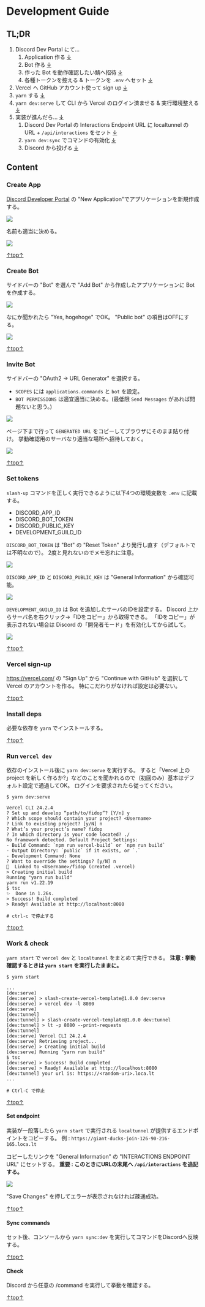 # Development Guide

## TL;DR

1. Discord Dev Portal にて...
    1. Application 作る [↓](#create-app)
    1. Bot 作る [↓](#create-bot)
    1. 作った Bot を動作確認したい鯖へ招待 [↓](#invite-app)
    1. 各種トークンを控える & トークンを `.env` へセット [↓](#set-tokens)
1. Vercel へ GitHub アカウント使って sign up [↓](#vercel-sign-up)
1. `yarn` する [↓](#install-deps)
1. `yarn dev:serve` して CLI から Vercel のログイン済ませる & 実行環境整える [↓](#run-vercel-dev)
1. 実装が進んだら... [↓](#work--check)
    1. Discord Dev Portal の Interactions Endpoint URL に localtunnel の URL + `/api/interactions` をセット [↓](#set-endpoint)
    1. `yarn dev:sync` でコマンドの有効化 [↓](#sync-commands)
    1. Discord から投げる [↓](#check)

## Content

### Create App

[Discord Developer Portal](https://discord.com/developers/applications) の "New Application"でアプリケーションを新規作成する。

![](img/1-1.png)

名前も適当に決める。

![](img/1-2.png)

[↑top↑](#tldr)

### Create Bot

サイドバーの "Bot" を選んで "Add Bot" から作成したアプリケーションに Bot を作成する。

![](img/2-1.png)

なにか聞かれたら "Yes, hogehoge" でOK。
"Public bot" の項目はOFFにする。

![](img/2-2.png)

[↑top↑](#tldr)

### Invite Bot

サイドバーの "OAuth2 → URL Generator" を選択する。

- `SCOPES` には `applications.commands` と `bot` を設定。
- `BOT PERMISSIONS` は適宜適当に決める。(最低限 `Send Messages` があれば問題ないと思う。)

![](img/3-1.png)

ページ下まで行って `GENERATED URL` をコピーしてブラウザにそのまま貼り付け。
挙動確認用のサーバなり適当な場所へ招待しておく。

![](img/3-2.png)

[↑top↑](#tldr)

### Set tokens

`slash-up` コマンドを正しく実行できるように以下4つの環境変数を `.env` に記載する。

- DISCORD_APP_ID
- DISCORD_BOT_TOKEN
- DISCORD_PUBLIC_KEY
- DEVELOPMENT_GUILD_ID

`DISCORD_BOT_TOKEN` は "Bot" の "Reset Token" より発行し直す（デフォルトでは不明なので）。
2度と見れないのでメモ忘れに注意。

![](img/4-1.png)

`DISCORD_APP_ID` と `DISCORD_PUBLIC_KEY` は "General Information" から確認可能。

![](img/4-2.png)

`DEVELOPMENT_GUILD_ID` は Bot を追加したサーバのIDを設定する。
Discord 上からサーバ名を右クリック→「IDをコピー」から取得できる。
「IDをコピー」が表示されない場合は Discord の「開発者モード」を有効化してから試して。

![](img/4-3.png)

[↑top↑](#tldr)

### Vercel sign-up

https://vercel.com/ の "Sign Up" から "Continue with GitHub" を選択して Vercel のアカウントを作る。
特にこだわりがなければ設定は必要ない。

[↑top↑](#tldr)

### Install deps

必要な依存を `yarn` でインストールする。

[↑top↑](#tldr)

### Run `vercel dev`

依存のインストール後に `yarn dev:serve` を実行する。
すると「Vercel 上の project を新しく作るか?」などのことを聞かれるので（初回のみ）基本はデフォルト設定で通過してOK。
ログインを要求されたら従ってください。

```
$ yarn dev:serve

Vercel CLI 24.2.4
? Set up and develop “path/to/fidop”? [Y/n] y
? Which scope should contain your project? <Username>
? Link to existing project? [y/N] n
? What’s your project’s name? fidop
? In which directory is your code located? ./
No framework detected. Default Project Settings:
- Build Command: `npm run vercel-build` or `npm run build`
- Output Directory: `public` if it exists, or `.`
- Development Command: None
? Want to override the settings? [y/N] n
🔗  Linked to <Username>/fidop (created .vercel)
> Creating initial build
Running "yarn run build"
yarn run v1.22.19
$ tsc
✨  Done in 1.26s.
> Success! Build completed
> Ready! Available at http://localhost:8080

# ctrl-c で停止する
```

[↑top↑](#tldr)

### Work & check

`yarn start` で `vercel dev` と `localtunnel` をまとめて実行できる。
**注意 : 挙動確認するときは `yarn start` を実行したままに。**

```
$ yarn start

...
[dev:serve]
[dev:serve] > slash-create-vercel-template@1.0.0 dev:serve
[dev:serve] > vercel dev -l 8080
[dev:serve]
[dev:tunnel]
[dev:tunnel] > slash-create-vercel-template@1.0.0 dev:tunnel
[dev:tunnel] > lt -p 8080 --print-requests
[dev:tunnel]
[dev:serve] Vercel CLI 24.2.4
[dev:serve] Retrieving project...
[dev:serve] > Creating initial build
[dev:serve] Running "yarn run build"
$ tsc
[dev:serve] > Success! Build completed
[dev:serve] > Ready! Available at http://localhost:8080
[dev:tunnel] your url is: https://<random-uri>.loca.lt
...

# Ctrl-C で停止
```

[↑top↑](#tldr)

#### Set endpoint

実装が一段落したら `yarn start` で実行される `localtunnel` が提供するエンドポイントをコピーする。
例 : `https://giant-ducks-join-126-90-216-165.loca.lt`

コピーしたリンクを "General Information" の "INTERACTIONS ENDPOINT URL" にセットする。
**重要 : このときにURLの末尾へ `/api/interactions` を追記する。**

![](img/5-1.png)

"Save Changes" を押してエラーが表示されなければ疎通成功。

[↑top↑](#tldr)

#### Sync commands

セット後、コンソールから `yarn sync:dev` を実行してコマンドをDiscordへ反映する。

[↑top↑](#tldr)

#### Check

Discord から任意の /command を実行して挙動を確認する。

[↑top↑](#tldr)
